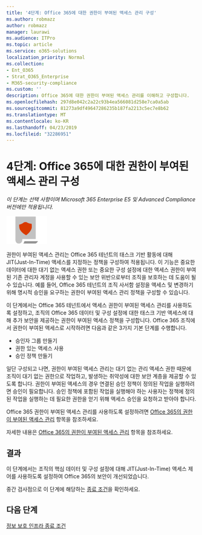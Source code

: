 ```yaml
---
title: '4단계: Office 365에 대한 권한이 부여된 액세스 관리 구성'
ms.author: robmazz
author: robmazz
manager: laurawi
ms.audience: ITPro
ms.topic: article
ms.service: o365-solutions
localization_priority: Normal
ms.collection:
- Ent_O365
- Strat_O365_Enterprise
- M365-security-compliance
ms.custom: ''
description: Office 365에 대한 권한이 부여된 액세스 관리를 이해하고 구성합니다.
ms.openlocfilehash: 297d8e042c2a22c93b4ea566081d258e7ca0a5ab
ms.sourcegitcommit: 81273a9df49647286235b187fa2213c5ec7e8b62
ms.translationtype: MT
ms.contentlocale: ko-KR
ms.lasthandoff: 04/23/2019
ms.locfileid: "32286951"
---
```

# <a name="step-4-configure-privileged-access-management-for-office-365"></a>4단계: Office 365에 대한 권한이 부여된 액세스 관리 구성

*이 단계는 선택 사항이며 Microsoft 365 Enterprise E5 및 Advanced Compliance 버전에만 적용됩니다.*

![](./media/deploy-foundation-infrastructure/infoprotection_icon-small.png)

권한이 부여된 액세스 관리는 Office 365 테넌트의 태스크 기반 활동에 대해 JIT(Just-In-Time) 액세스를 지정하는 정책을 구성하여 적용됩니다. 이 기능은 중요한 데이터에 대한 대기 없는 액세스 권한 또는 중요한 구성 설정에 대한 액세스 권한이 부여된 기존 관리자 계정을 사용할 수 있는 보안 위반으로부터 조직을 보호하는 데 도움이 될 수 있습니다. 예를 들어, Office 365 테넌트의 조직 사서함 설정을 액세스 및 변경하기 위해 명시적 승인을 요구하는 권한이 부여된 액세스 관리 정책을 구성할 수 있습니다.

이 단계에서는 Office 365 테넌트에서 액세스 권한이 부여된 액세스 관리를 사용하도록 설정하고, 조직의 Office 365 데이터 및 구성 설정에 대한 태스크 기반 액세스에 대해 추가 보안을 제공하는 권한이 부여된 액세스 정책을 구성합니다. Office 365 조직에서 권한이 부여된 액세스로 시작하려면 다음과 같은 3가지 기본 단계를 수행합니다.
- 승인자 그룹 만들기
- 권한 있는 액세스 사용
- 승인 정책 만들기

일단 구성되고 나면, 권한이 부여된 액세스 관리는 대기 없는 관리 액세스 권한 때문에 조직이 대기 없는 권한으로 작업하고, 발생하는 취약성에 대한 보안 계층을 제공할 수 있도록 합니다. 권한이 부여된 액세스의 경우 연결된 승인 정책이 정의된 작업을 실행하려면 승인이 필요합니다. 승인 정책에 포함된 작업을 실행해야 하는 사용자는 정책에 정의된 작업을 실행하는 데 필요한 권한을 얻기 위해 액세스 승인을 요청하고 받아야 합니다.

Office 365 권한이 부여된 액세스 관리를 사용하도록 설정하려면 [Office 365의 권한이 부여된 액세스 관리](https://docs.microsoft.com/office365/securitycompliance/privileged-access-management-configuration) 항목을 참조하세요.

자세한 내용은 [Office 365의 권한이 부여된 액세스 관리](https://docs.microsoft.com/office365/securitycompliance/privileged-access-management-overview) 항목을 참조하세요.

## <a name="results"></a>결과

이 단계에서는 조직의 핵심 데이터 및 구성 설정에 대해 JIT(Just-In-Time) 액세스 제어를 사용하도록 설정하여 Office 365의 보안이 개선되었습니다.

중간 검사점으로 이 단계에 해당하는 [종료 조건](infoprotect-exit-criteria.md#crit-infoprotect-step5)을 확인하세요.

## <a name="next-step"></a>다음 단계

[정보 보호 인프라 종료 조건](infoprotect-exit-criteria.md)
